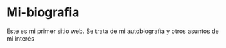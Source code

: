 # Mi-biografia
Este es mi primer sitio web. Se trata de mi autobiografía y otros asuntos de mi interés
